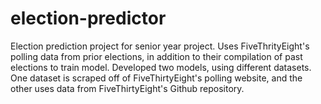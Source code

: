 # election-predictor
Election prediction project for senior year project. Uses FiveThrityEight's polling data from prior elections, in addition to their compilation of past elections to train model. Developed two models, using different datasets. One dataset is scraped off of FiveThirtyEight's polling website, and the other uses data from FiveThirtyEight's Github repository. 
